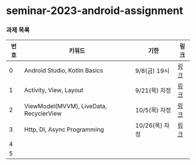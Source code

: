 # seminar-2023-android-assignment

### 과제 목록
| 번호            | 키워드   | 기한        | 링크 |
| --------------- | ----- | ---------- | ----- |
| 0   | Android Studio, Kotlin Basics | 9/8(금) 19시 | [링크](https://github.com/wafflestudio/seminar-2023-android-assignment/blob/main/assignment-0/README.md) |
| 1   | Activity, View, Layout | 9/21(목) 자정 | [링크](https://github.com/wafflestudio/seminar-2023-android-assignment/tree/main/assignment-1) |
| 2   | ViewModel(MVVM), LiveData, RecyclerView | 10/5(목) 자정 | [링크](https://github.com/wafflestudio/seminar-2023-android-assignment/tree/assignment2/assignment-2) |
| 3   | Http, DI, Async Programming | 10/26(목) 자정 | [링크](https://github.com/wafflestudio/seminar-2023-android-assignment/tree/assignment3/assignment-3/README.md) |
| 4   |  |  | |
| 5   |  |  | |

